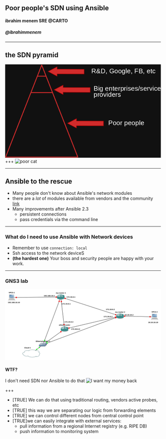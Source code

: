 ## Poor people's SDN using Ansible
#### ibrahim menem SRE @CARTO
##### @ibrahimmenem

---
## the SDN pyramid 
![the SDN pyramid](assets/pyramid.png)
+++
![poor cat](https://media.giphy.com/media/lGgSdzohJzjzy/giphy.gif)

---

## Ansible to the rescue

- Many people don't know about Ansible's network modules
- there are a *lot* of modules available from vendors and the community
[link](http://docs.ansible.com/ansible/latest/list_of_network_modules.html) 
- Many improvements after Ansible 2.3 
    - persistent connections
    - pass credentials via the command line
---
### What do I need to use Ansible with Network devices
- Remember to use  `connection: local`
- Ssh access to the network deviceS
- **(the hardest one)** Your boss and security people are happy with your work. 

--- 
### GNS3 lab
![GNS3 lab](assets/gns3.png)

#### WTF?
I don't need SDN nor Ansible to do that 
![I want my money back](https://imgflip.com/i/nslxf)

+++
- [TRUE] We can do that using traditional routing, vendors active probes, etc
- [TRUE] this way we are separating our logic from forwarding elements
- [TRUE] we can control different nodes from central control point
- [TRUE]we can easily integrate with external services:
    - pull information from a regional Internet registry (e.g. RIPE DB)
    - push information to monitoring system